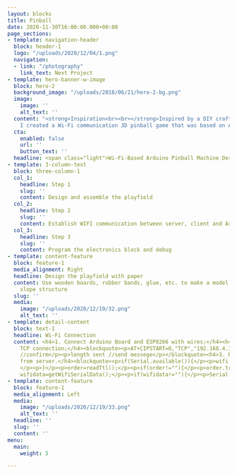 ```yaml
---
layout: blocks
title: Pinball
date: 2020-11-30T16:00:00.000+00:00
page_sections:
- template: navigation-header
  block: header-1
  logo: "/uploads/2020/12/04/1.png"
  navigation:
  - link: "/photography"
    link_text: Next Project
- template: hero-banner-w-image
  block: hero-2
  background_image: "/uploads/2018/06/21/hero-2-bg.png"
  image:
    image: ''
    alt_text: ''
  content: "<strong>Inspiration<br><br></strong>Inspired by a DIY craft video on Youtube,
    I created a Wi-Fi communication 3D pinball game that was based on Arduino."
  cta:
    enabled: false
    url: ''
    button_text: ''
  headline: <span class="light">Wi-Fi-Based Arduino Pinball Machine Design</span>
- template: 3-column-text
  block: three-column-1
  col_1:
    headline: Step 1
    slug: ''
    content: Design and assemble the playfield
  col_2:
    headline: Step 2
    slug: ''
    content: Establish WIFI communication between server, client and Arduino board
  col_3:
    headline: Step 3
    slug: ''
    content: Program the electronics block and debug
- template: content-feature
  block: feature-1
  media_alignment: Right
  headline: Design the playfield with paper
  content: Use wooden boards, rubber bands, glue, etc. to make a model of a ladder-like
    slope structure
  slug: ''
  media:
    image: "/uploads/2020/12/19/32.png"
    alt_text: ''
- template: detail-content
  block: text-1
  headline: Wi-Fi Connection
  content: <h4>1. Connect Arduino Board and ESP8266 with wires;</h4><h4>2. Establish
    TCP connection;</h4><blockquote><p>AT+CIPSTART=0,"TCP","192.168.4.1",5000 //connect</p><p>AT+CIPSEND=0,4
    //confirm</p><p>length sent //send messege</p></blockquote><h4>3. Receive order
    from server.</h4><blockquote><p>if(Serial.available()){</p><p>wifi.write(Serial.read());
    </p><p>}</p><p>order=readTtl();</p><p>if(order!=""){</p><p>order.trim();</p><p>wifi.println(order);</p><p>Serial.print(order);</p><p>}</p><p></p><p>String
    wifidata=getWifiSerialData();</p><p>if(wifidata!=""){</p><p>Serial.println(wifidata);</p><p>}</p><p></p><p>...</p></blockquote>
- template: content-feature
  block: feature-1
  media_alignment: Left
  media:
    image: "/uploads/2020/12/19/33.png"
    alt_text: ''
  headline: ''
  slug: ''
  content: ''
menu:
  main:
    weight: 5

---
```

